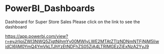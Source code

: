 # PowerBI_Dashboards
Dashboard for Super Store Sales 
Please click on the link to see the dashboard


https://app.powerbi.com/view?r=eyJrIjoiZWI3NWQ5ZjgtNjhmYy00MWIyLWE2MTAtZTIzNDNmNTFjNjM5IiwidCI6IjM0YmQ4YmVkLTJhYzEtNDFhZS05ZjA4LTRlMGEzZjExNzA2YyJ9

